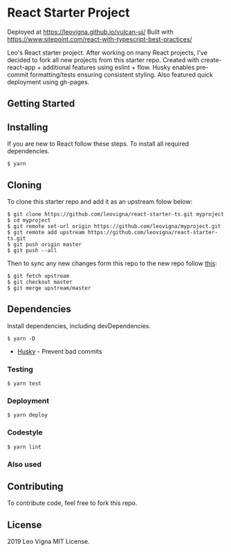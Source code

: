 # React Starter Project
Deployed at https://leovigna.github.io/vulcan-ui/
Built with https://www.sitepoint.com/react-with-typescript-best-practices/

Leo's React starter project.
After working on many React projects, I've decided to fork all new projects from this starter repo. Created with create-react-app + additional features using eslint + flow. Husky enables pre-commit formatting/tests ensuring consistent styling. Also featured quick deployment using gh-pages.

## Getting Started

## Installing

If you are new to React follow these steps.
To install all required dependencies.

```
$ yarn
```

## Cloning

To clone this starter repo and add it as an upstream folow below:

```
$ git clone https://github.com/leovigna/react-starter-ts.git myproject
$ cd myproject
$ git remote set-url origin https://github.com/leovigna/myproject.git
$ git remote add upstream https://github.com/leovigna/react-starter-ts.git
$ git push origin master
$ git push --all
```

Then to sync any new changes form this repo to the new repo follow [this](https://help.github.com/en/articles/syncing-a-fork):

```
$ git fetch upstream
$ git checkout master
$ git merge upstream/master
```

## Dependencies

Install dependencies, including devDependencies.

```
$ yarn -D
```

- [Husky](https://github.com/typicode/husky) - Prevent bad commits

### Testing

```
$ yarn test
```

### Deployment

```
$ yarn deploy
```

### Codestyle

```
$ yarn lint
```

### Also used

## Contributing

To contribute code, feel free to fork this repo.

## License

2019 Leo Vigna
MIT License.
